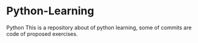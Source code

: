 # Python-Learning
Python
This is a repository about of python learning, some of commits are code of proposed exercises.
